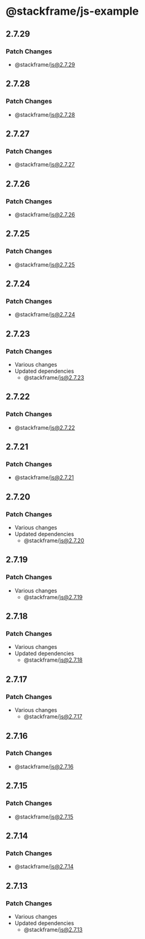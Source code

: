 # @stackframe/js-example

## 2.7.29

### Patch Changes

- @stackframe/js@2.7.29

## 2.7.28

### Patch Changes

- @stackframe/js@2.7.28

## 2.7.27

### Patch Changes

- @stackframe/js@2.7.27

## 2.7.26

### Patch Changes

- @stackframe/js@2.7.26

## 2.7.25

### Patch Changes

- @stackframe/js@2.7.25

## 2.7.24

### Patch Changes

- @stackframe/js@2.7.24

## 2.7.23

### Patch Changes

- Various changes
- Updated dependencies
  - @stackframe/js@2.7.23

## 2.7.22

### Patch Changes

- @stackframe/js@2.7.22

## 2.7.21

### Patch Changes

- @stackframe/js@2.7.21

## 2.7.20

### Patch Changes

- Various changes
- Updated dependencies
  - @stackframe/js@2.7.20

## 2.7.19

### Patch Changes

- Various changes
  - @stackframe/js@2.7.19

## 2.7.18

### Patch Changes

- Various changes
- Updated dependencies
  - @stackframe/js@2.7.18

## 2.7.17

### Patch Changes

- Various changes
  - @stackframe/js@2.7.17

## 2.7.16

### Patch Changes

- @stackframe/js@2.7.16

## 2.7.15

### Patch Changes

- @stackframe/js@2.7.15

## 2.7.14

### Patch Changes

- @stackframe/js@2.7.14

## 2.7.13

### Patch Changes

- Various changes
- Updated dependencies
  - @stackframe/js@2.7.13
